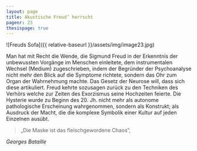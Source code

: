 ```yaml
---
layout: page
title: Akustische Freud’ herrscht
pagenr: 23
thesispage: true
---
```


![Freuds Sofa]({{ relative-baseurl }}/assets/img/image23.jpg)

Man hat mit Recht die Wende, die Sigmund Freud in der Erkenntnis der unbewussten Vorgänge im Menschen einleitete, dem instrumentalen Wechsel (Medium) zugeschrieben, indem der Begründer der Psychoanalyse nicht mehr den Blick auf die Symptome richtete, sondern das Ohr zum Organ der Wahrnehmung machte. Das Gesetz der Neurose will, dass sich diese artikuliert. Freud kehrte sozusagen zurück zu den Techniken des Verhörs welche zur Zeiten des Exorzismus seine Hochzeiten feierte. Die Hysterie wurde zu Beginn des 20. Jh. nicht mehr als autonome pathologische Erscheinung wahrgenommen, sondern als Konstrukt; als Ausdruck der Macht, die die komplexe Symbolik einer Kultur auf jeden Einzelnen ausübt.

>„Die Maske ist das fleischgewordene Chaos“,

*Georges Bataille*

